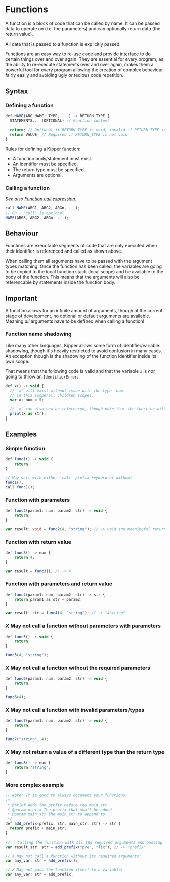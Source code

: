 # Functions

A function is a block of code that can be called by name. It can be passed data to operate on (i.e. the parameters) and
can optionally return data (the return value).

All data that is passed to a function is explicitly passed.

Functions are an easy way to re-use code and provide interface to do certain things over and over again. They are 
essential for every program, as the ability to re-execute statements over and over again, makes them a powerful tool 
for every program allowing the creation of complex behaviour fairly easily and avoiding ugly or tedious code repetition.

## Syntax

### Defining a function

```ts
def NAME(ARG_NAME: TYPE, ...) -> RETURN_TYPE {
  STATEMENTS... (OPTIONAL) // Function content

  return; // Optional if RETURN_TYPE is void, invalid if RETURN_TYPE is not void
  return VALUE; // Required if RETURN_TYPE is not void
}
```

Rules for defining a Kipper function:

- A function body/statement must exist.
- An identifier must be specified.
- The return type must be specified.
- Arguments are optional.

### Calling a function

_See also [Function call expression](./expressions/index.html)._

```ts
call NAME(ARG1, ARG2, ARGn, ...);
// OR - 'call' is optional
NAME(ARGS, ARG2, ARGn, ...);
```

## Behaviour

Functions are executable segments of code that are only executed when their identifier is referenced and called as shown above.

When calling them all arguments have to be passed with the argument types matching. Once the function has been called,
the variables are going to be copied to the local function stack (local scope) and be available to the body of the function.
This means that the arguments will also be referencable by statements inside the function body.

<div class="important">
  <h2>Important</h2>
  <p>
    A function allows for an infinite amount of arguments, though at the current stage of development, no optional or
    default arguments are available. Meaning <em>all</em> arguments have to be defined when calling a function!
  </p>
</div>

### Function name shadowing

Like many other languages, Kipper allows some form of identifier/variable shadowing, though it's heavily restricted to
avoid confusion in many cases. An exception though is the shadowing of the function identifier inside its own scope.

That means that the following code is valid and that the variable `x` is _not_ going to throw an `IdentifierError`:

```ts
def x() -> void {
  // 'x' will exist without issue with the type 'num'
  // in this scope/all children scopes.
  var x: num = 5;

  // 'x' can also now be referenced, though note that the function will keep being shadowed
  print(x as str);
}
```

## Examples

### Simple function

```ts
def func1() -> void {
	return;
}

// May call with either 'call' prefix keyword or without
func1();
call func1();
```

### Function with parameters

```ts
def func2(param1: num, param2: str) -> void {
	return;
}

var result: void = func2(4, "string"); // -> void (no meaningful return value)
```

### Function with return value

```ts
def func3() -> num {
	return 4;
}

var result = func3(); // -> 4
```

### Function with parameters and return value

```ts
def func4(param1: num, param2: str) -> str {
	return param1 as str + param2;
}

var result: str = func4(4, "string"); // -> "4string"
```

### <em class="red-checkmark">X</em> May not call a function without parameters with parameters

```ts
def func5() -> void {
	return;
}

func5(4, "string");
```

### <em class="red-checkmark">X</em> May not call a function without the required parameters

```ts
def func6(param1: num, param2: str) -> void {
    return;
}

func6(4);
```

### <em class="red-checkmark">X</em> May not call a function with invalid parameters/types

```ts
def func7(param1: num, param2: str) -> void {
	return;
}

func7("string", 4);
```

### <em class="red-checkmark">X</em> May not return a value of a different type than the return type

```ts
def func8() -> num {
    return "string";
}
```

### More complex example

```ts
// Note: It is good to always document your functions
/*
 * @brief Adds the prefix before the main_str
 * @param prefix The prefix that shall be added
 * @param main_str The main_str to append to
 */
def add_prefix(prefix: str, main_str: str) -> str {
  return prefix + main_str;
}

// ✓ Calling the function with all the required arguments and passing the result to a variable
var result_str: str = add_prefix("pre", "fix"); // -> "prefix"

// X May not call a function without its required arguments!
var any_var: str = add_prefix();

// X May not pass the function itself to a variable!
var any_var: str = add_prefix;
```
